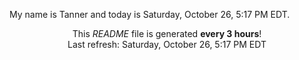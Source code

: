 My name is Tanner and today is Saturday, October 26, 5:17 PM EDT.

<p align="center">This <i>README</i> file is generated <b>every 3 hours</b>!</br>Last refresh: Saturday, October 26, 5:17 PM EDT<br /></p>
